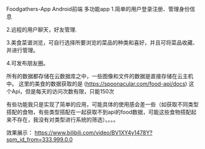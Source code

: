 Foodgathers-App
Android前端
多功能app 1.简单的用户登录注册、管理身份信息

2.远程的用户聊天，好友管理.

3.美食菜谱浏览，可自行选择所要浏览的菜品的种类和喜好，并且可将菜品收藏、并进行管理。

4.可发布朋友圈。

所有的数据都存储在云数据库之中，一些图像和文件的数据是直接存储在云主机中。 这里的美食的数据获取的是 (https://spoonacular.com/food-api/docs) 这个Api，但是每天的访问次数有限，只能150次

有些功能我只是实现了简单的应用，可能具体的使用感会差一些（如获取不同类型搭配的食物，有些类型搭配在一起获取不到api的food数据，可能这些食物搭配起来不存在，我没有对类型进行系统的筛选）。。。。

效果展示：
https://www.bilibili.com/video/BV1XY4y1478Y?spm_id_from=333.999.0.0
